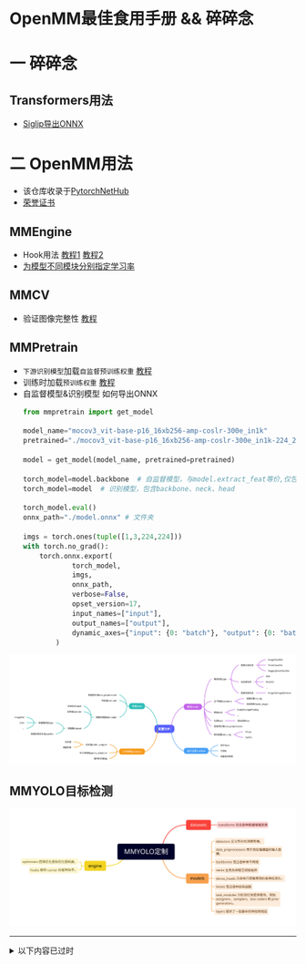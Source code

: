 # OpenMM最佳食用手册 && 碎碎念

# 一 碎碎念

## Transformers用法

- [Siglip导出ONNX](Other/siglip2onnx.py)

# 二 OpenMM用法

- 该仓库收录于[PytorchNetHub](https://github.com/bobo0810/PytorchNetHub)
- [荣誉证书 ](荣誉证书)


## MMEngine
- Hook用法 [教程1](https://mmengine.readthedocs.io/zh_CN/latest/tutorials/hook.html#id2)  [教程2](https://mmengine.readthedocs.io/zh_CN/latest/design/hook.html)
- [为模型不同模块分别指定学习率](https://github.com/open-mmlab/mmengine/blob/main/docs/zh_cn/tutorials/optim_wrapper.md#%E4%B8%BA%E6%A8%A1%E5%9E%8B%E4%B8%8D%E5%90%8C%E9%83%A8%E5%88%86%E7%9A%84%E5%8F%82%E6%95%B0%E8%AE%BE%E7%BD%AE%E4%B8%8D%E5%90%8C%E7%9A%84%E8%B6%85%E5%8F%82%E7%B3%BB%E6%95%B0)



## MMCV

- 验证图像完整性  [教程](MMCV/img_full.md) 

## MMPretrain

- `下游识别模型`加载`自监督预训练权重`   [教程](MMPretrain/load_weight.md) 
- 训练时加载`预训练权重`   [教程](MMPretrain/load_pre.md) 
- 自监督模型&识别模型 如何导出ONNX
  ```python
  from mmpretrain import get_model

  model_name="mocov3_vit-base-p16_16xb256-amp-coslr-300e_in1k"
  pretrained="./mocov3_vit-base-p16_16xb256-amp-coslr-300e_in1k-224_20220826-25213343.pth"

  model = get_model(model_name, pretrained=pretrained)
  
  torch_model=model.backbone  # 自监督模型，与model.extract_feat等价,仅包含backbone
  torch_model=model  # 识别模型，包含backbone、neck、head
  
  torch_model.eval()
  onnx_path="./model.onnx" # 文件夹

  imgs = torch.ones(tuple([1,3,224,224]))
  with torch.no_grad():
      torch.onnx.export(
              torch_model,
              imgs,
              onnx_path,
              verbose=False,
              opset_version=17,
              input_names=["input"],
              output_names=["output"],
              dynamic_axes={"input": {0: "batch"}, "output": {0: "batch"}}, # Batch维度动态
          )
  ```

![MMPretrain-导出](assets/MMPretrain-导出.jpg)

## MMYOLO目标检测

![MMYOLO定制](assets/MMYOLO定制.svg)

------


<details>
<summary>以下内容已过时</summary>
## MMClassification图像识别

![配置文件](assets/配置文件.svg)

<center>整体框架图</center>

[配置文件-官方教程](https://mmclassification.readthedocs.io/zh_CN/dev-1.x/user_guides/config.html)

优势

- 模型库：支持内置库、timm、huggingface
- 任务：支持单任务、多任务、TTA测试等

用法

- 启用timm模型库

  ```python
  model = dict(
      _delete_=True,
      type="TimmClassifier",
      model_name="swinv2_base_window16_256",
      pretrained=True, # timm接口参数
      loss=xxx,
      train_cfg=xxx,
  )
  ```

- 命令行改参数

  ```bash
  bash ./tools/dist_train.sh  xx.py  --amp  --cfg-options train_dataloader.batch_size=12
  ```



## MMSelfSup自监督

- 比较两个图像的相似度   [代码](MMSelfSup/cos/cosine.py)
- 自定义数据集训练  [代码](MMSelfSup/custom_data/readme.md)
</details>









